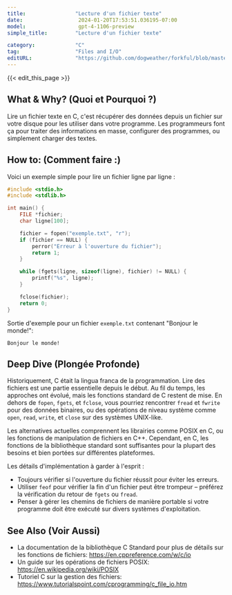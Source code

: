 ```yaml
---
title:                "Lecture d'un fichier texte"
date:                  2024-01-20T17:53:51.036195-07:00
model:                 gpt-4-1106-preview
simple_title:         "Lecture d'un fichier texte"

category:             "C"
tag:                  "Files and I/O"
editURL:              "https://github.com/dogweather/forkful/blob/master/content/fr/c/reading-a-text-file.md"
---
```


{{< edit_this_page >}}

## What & Why? (Quoi et Pourquoi ?)

Lire un fichier texte en C, c'est récupérer des données depuis un fichier sur votre disque pour les utiliser dans votre programme. Les programmeurs font ça pour traiter des informations en masse, configurer des programmes, ou simplement charger des textes.

## How to: (Comment faire :)

Voici un exemple simple pour lire un fichier ligne par ligne :

```c
#include <stdio.h>
#include <stdlib.h>

int main() {
    FILE *fichier;
    char ligne[100];

    fichier = fopen("exemple.txt", "r");
    if (fichier == NULL) {
        perror("Erreur à l'ouverture du fichier");
        return 1;
    }

    while (fgets(ligne, sizeof(ligne), fichier) != NULL) {
        printf("%s", ligne);
    }

    fclose(fichier);
    return 0;
}
```

Sortie d'exemple pour un fichier `exemple.txt` contenant "Bonjour le monde!":

```
Bonjour le monde!
```

## Deep Dive (Plongée Profonde)

Historiquement, C était la lingua franca de la programmation. Lire des fichiers est une partie essentielle depuis le début. Au fil du temps, les approches ont évolué, mais les fonctions standard de C restent de mise. En dehors de `fopen`, `fgets`, et `fclose`, vous pourriez rencontrer `fread` et `fwrite` pour des données binaires, ou des opérations de niveau système comme `open`, `read`, `write`, et `close` sur des systèmes UNIX-like.

Les alternatives actuelles comprennent les librairies comme POSIX en C, ou les fonctions de manipulation de fichiers en C++. Cependant, en C, les fonctions de la bibliothèque standard sont suffisantes pour la plupart des besoins et bien portées sur différentes plateformes.

Les détails d'implémentation à garder à l'esprit :
- Toujours vérifier si l'ouverture du fichier réussit pour éviter les erreurs.
- Utiliser `feof` pour vérifier la fin d'un fichier peut être trompeur – préférez la vérification du retour de `fgets` ou `fread`.
- Penser à gérer les chemins de fichiers de manière portable si votre programme doit être exécuté sur divers systèmes d'exploitation.

## See Also (Voir Aussi)

- La documentation de la bibliothèque C Standard pour plus de détails sur les fonctions de fichiers: https://en.cppreference.com/w/c/io
- Un guide sur les opérations de fichiers POSIX: https://en.wikipedia.org/wiki/POSIX
- Tutoriel C sur la gestion des fichiers: https://www.tutorialspoint.com/cprogramming/c_file_io.htm
